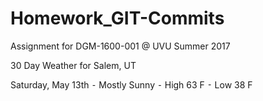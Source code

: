 # Homework_GIT-Commits
Assignment for DGM-1600-001 @ UVU Summer 2017

30 Day Weather for Salem, UT

Saturday, May 13th
	⁃	Mostly Sunny
	⁃	High 63 F
	⁃	Low 38 F
